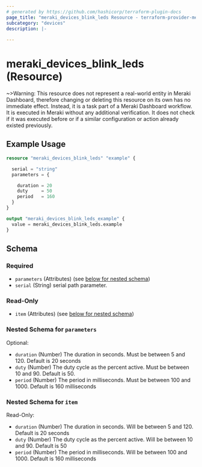 ```yaml
---
# generated by https://github.com/hashicorp/terraform-plugin-docs
page_title: "meraki_devices_blink_leds Resource - terraform-provider-meraki"
subcategory: "devices"
description: |-
  
---
```


# meraki_devices_blink_leds (Resource)





~>Warning: This resource does not represent a real-world entity in Meraki Dashboard, therefore changing or deleting this resource on its own has no immediate effect. Instead, it is a task part of a Meraki Dashboard workflow. It is executed in Meraki without any additional verification. It does not check if it was executed before or if a similar configuration or action 
already existed previously.


## Example Usage

```terraform
resource "meraki_devices_blink_leds" "example" {

  serial = "string"
  parameters = {

    duration = 20
    duty     = 50
    period   = 160
  }
}

output "meraki_devices_blink_leds_example" {
  value = meraki_devices_blink_leds.example
}
```

<!-- schema generated by tfplugindocs -->
## Schema

### Required

- `parameters` (Attributes) (see [below for nested schema](#nestedatt--parameters))
- `serial` (String) serial path parameter.

### Read-Only

- `item` (Attributes) (see [below for nested schema](#nestedatt--item))

<a id="nestedatt--parameters"></a>
### Nested Schema for `parameters`

Optional:

- `duration` (Number) The duration in seconds. Must be between 5 and 120. Default is 20 seconds
- `duty` (Number) The duty cycle as the percent active. Must be between 10 and 90. Default is 50.
- `period` (Number) The period in milliseconds. Must be between 100 and 1000. Default is 160 milliseconds


<a id="nestedatt--item"></a>
### Nested Schema for `item`

Read-Only:

- `duration` (Number) The duration in seconds. Will be between 5 and 120. Default is 20 seconds
- `duty` (Number) The duty cycle as the percent active. Will be between 10 and 90. Default is 50
- `period` (Number) The period in milliseconds. Will be between 100 and 1000. Default is 160 milliseconds
